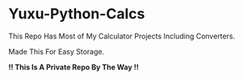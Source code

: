 # Yuxu-Python-Calcs

This Repo Has Most of My Calculator Projects Including Converters.

Made This For Easy Storage.

**!! This Is A Private Repo By The Way !!**
